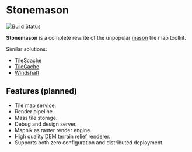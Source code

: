 # Stonemason

[![Build Status](https://travis-ci.org/Kotaimen/stonemason.svg?branch=develop)](https://travis-ci.org/Kotaimen/stonemason)

**Stonemason** is a complete rewrite of the unpopular [mason](https://github.com/Kotaimen/mason) tile map toolkit.  

Similar solutions:

- [TileScache](http://tilestache.org)
- [TileCache](http://tilecache.org)
- [Windshaft](https://github.com/CartoDB/Windshaft) 


## Features (planned)

- Tile map service.
- Render pipeline.
- Mass tile storage.
- Debug and design server.
- Mapnik as raster render engine.
- High quality DEM terrain relief renderer.
- Supports both zero configuration and distributed deployment.
